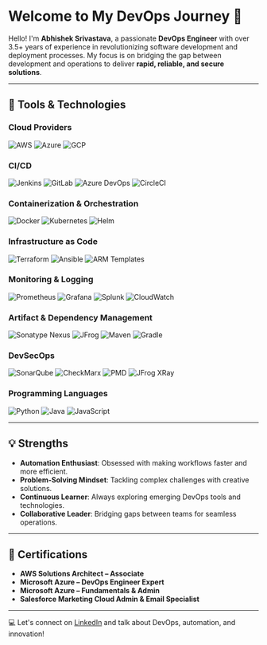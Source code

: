# Welcome to My DevOps Journey 🚀

Hello! I'm **Abhishek Srivastava**, a passionate **DevOps Engineer** with over 3.5+ years of experience in revolutionizing software development and deployment processes. My focus is on bridging the gap between development and operations to deliver **rapid, reliable, and secure solutions**.

---

## 🔧 Tools & Technologies

### **Cloud Providers**
![AWS](https://img.shields.io/badge/AWS-%23FF9900.svg?style=flat-square&logo=amazonaws&logoColor=white) 
![Azure](https://img.shields.io/badge/Microsoft%20Azure-%230078D4.svg?style=flat-square&logo=microsoft-azure&logoColor=white) 
![GCP](https://img.shields.io/badge/Google%20Cloud-%234285F4.svg?style=flat-square&logo=google-cloud&logoColor=white)

### **CI/CD**
![Jenkins](https://img.shields.io/badge/Jenkins-%23D24939.svg?style=flat-square&logo=jenkins&logoColor=white) 
![GitLab](https://img.shields.io/badge/GitLab-%23FC6D26.svg?style=flat-square&logo=gitlab&logoColor=white) 
![Azure DevOps](https://img.shields.io/badge/Azure%20DevOps-%230078D4.svg?style=flat-square&logo=azure-devops&logoColor=white) 
![CircleCI](https://img.shields.io/badge/CircleCI-%23000000.svg?style=flat-square&logo=circleci&logoColor=white)

### **Containerization & Orchestration**
![Docker](https://img.shields.io/badge/Docker-%230db7ed.svg?style=flat-square&logo=docker&logoColor=white) 
![Kubernetes](https://img.shields.io/badge/Kubernetes-%23326ce5.svg?style=flat-square&logo=kubernetes&logoColor=white) 
![Helm](https://img.shields.io/badge/Helm-%230F1689.svg?style=flat-square&logo=helm&logoColor=white)

### **Infrastructure as Code**
![Terraform](https://img.shields.io/badge/Terraform-%237B42BC.svg?style=flat-square&logo=terraform&logoColor=white) 
![Ansible](https://img.shields.io/badge/Ansible-%23EE0000.svg?style=flat-square&logo=ansible&logoColor=white) 
![ARM Templates](https://img.shields.io/badge/ARM%20Templates-%230078D4.svg?style=flat-square&logo=microsoft-azure&logoColor=white)

### **Monitoring & Logging**
![Prometheus](https://img.shields.io/badge/Prometheus-%23E6522C.svg?style=flat-square&logo=prometheus&logoColor=white) 
![Grafana](https://img.shields.io/badge/Grafana-%23F46800.svg?style=flat-square&logo=grafana&logoColor=white) 
![Splunk](https://img.shields.io/badge/Splunk-%23000000.svg?style=flat-square&logo=splunk&logoColor=white) 
![CloudWatch](https://img.shields.io/badge/Amazon%20CloudWatch-%23FF9900.svg?style=flat-square&logo=amazonaws&logoColor=white)

### **Artifact & Dependency Management**
![Sonatype Nexus](https://img.shields.io/badge/Nexus-%23007396.svg?style=flat-square&logo=sonatype&logoColor=white) 
![JFrog](https://img.shields.io/badge/JFrog-%23000.svg?style=flat-square&logo=jfrog&logoColor=white) 
![Maven](https://img.shields.io/badge/Maven-%23C71A36.svg?style=flat-square&logo=apache-maven&logoColor=white) 
![Gradle](https://img.shields.io/badge/Gradle-%2302303A.svg?style=flat-square&logo=gradle&logoColor=white)

### **DevSecOps**
![SonarQube](https://img.shields.io/badge/SonarQube-%234E9BCD.svg?style=flat-square&logo=sonarqube&logoColor=white) 
![CheckMarx](https://img.shields.io/badge/CheckMarx-%23156ACF.svg?style=flat-square&logo=checkmarx&logoColor=white) 
![PMD](https://img.shields.io/badge/PMD-%234B8BBE.svg?style=flat-square&logo=pmd&logoColor=white) 
![JFrog XRay](https://img.shields.io/badge/XRay-%23000000.svg?style=flat-square&logo=jfrog&logoColor=white)

### **Programming Languages**
![Python](https://img.shields.io/badge/Python-%233776AB.svg?style=flat-square&logo=python&logoColor=white) 
![Java](https://img.shields.io/badge/Java-%23ED8B00.svg?style=flat-square&logo=openjdk&logoColor=white) 
![JavaScript](https://img.shields.io/badge/JavaScript-%23F7DF1E.svg?style=flat-square&logo=javascript&logoColor=black)

---

## 💡 Strengths

- **Automation Enthusiast**: Obsessed with making workflows faster and more efficient.  
- **Problem-Solving Mindset**: Tackling complex challenges with creative solutions.  
- **Continuous Learner**: Always exploring emerging DevOps tools and technologies.  
- **Collaborative Leader**: Bridging gaps between teams for seamless operations.

---

## 🌟 Certifications

- **AWS Solutions Architect – Associate**  
- **Microsoft Azure – DevOps Engineer Expert**  
- **Microsoft Azure – Fundamentals & Admin**  
- **Salesforce Marketing Cloud Admin & Email Specialist**

---

💻 Let's connect on [LinkedIn](https://www.linkedin.com/in/abhishek-srivastava-565ab0132) and talk about DevOps, automation, and innovation!
